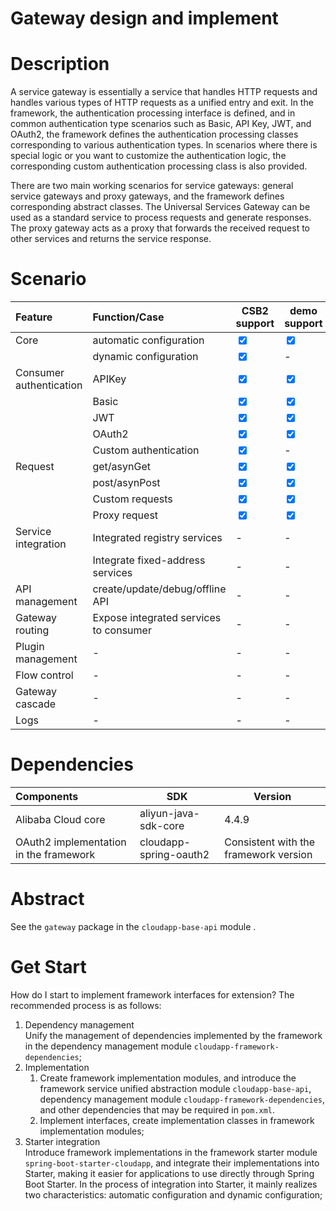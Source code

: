 # Gateway design and implement

# Description

A service gateway is essentially a service that handles HTTP requests and handles various types of HTTP requests as a unified entry and exit. In the framework, the authentication processing interface is defined, and in common authentication type scenarios such as Basic, API Key, JWT, and OAuth2, the framework defines the authentication processing classes corresponding to various authentication types. In scenarios where there is special logic or you want to customize the authentication logic, the corresponding custom authentication processing class is also provided.

There are two main working scenarios for service gateways: general service gateways and proxy gateways, and the framework defines corresponding abstract classes. The Universal Services Gateway can be used as a standard service to process requests and generate responses. The proxy gateway acts as a proxy that forwards the received request to other services and returns the service response.


# Scenario

| **Feature**             | **Function/Case**                      | **CSB2 support**                  | **demo support**                  |
|:------------------------|:---------------------------------------|-----------------------------------|-----------------------------------|
| Core                    | automatic configuration                | <input type="checkbox" checked>   | <input type="checkbox" checked>   |
|                         | dynamic configuration                  | <input type="checkbox" checked>   | -                                 |
| Consumer authentication | APIKey                                 | <input type="checkbox" checked>   | <input type="checkbox" checked>   |
|                         | Basic                                  | <input type="checkbox" checked>   | <input type="checkbox" checked>   |
|                         | JWT                                    | <input type="checkbox" checked>   | <input type="checkbox" checked>   |
|                         | OAuth2                                 | <input type="checkbox" checked>   | <input type="checkbox" checked>   |
|                         | Custom authentication                  | <input type="checkbox" checked>   | -                                 |
| Request                 | get/asynGet                            | <input type="checkbox" checked>   | <input type="checkbox" checked>   |
|                         | post/asynPost                          | <input type="checkbox" checked>   | <input type="checkbox" checked>   |
|                         | Custom requests                        | <input type="checkbox" checked>   | <input type="checkbox" checked>   |
|                         | Proxy request                          | <input type="checkbox" checked>   | <input type="checkbox" checked>   |
| Service integration     | Integrated registry services           | -                                 | -                                 |
|                         | Integrate fixed-address services       | -                                 | -                                 |
| API management          | create/update/debug/offline API        | -                                 | -                                 |
| Gateway routing         | Expose integrated services to consumer | -                                 | -                                 |
| Plugin management       | -                                      | -                                 | -                                 |
| Flow control            | -                                      | -                                 | -                                 |
| Gateway cascade         | -                                      | -                                 | -                                 |
| Logs                    | -                                      | -                                 | -                                 |


# Dependencies

| **Components**                         | **SDK**                | **Version**                           |
|:---------------------------------------|------------------------|---------------------------------------|
| Alibaba Cloud core                     | aliyun-java-sdk-core   | 4.4.9                                 |
| OAuth2 implementation in the framework | cloudapp-spring-oauth2 | Consistent with the framework version |


# Abstract

See the `gateway` package in the `cloudapp-base-api` module .


# Get Start

How do I start to implement framework interfaces for extension? The recommended process is as follows:

1. Dependency management <br>
   Unify the management of dependencies implemented by the framework in the dependency management module
   `cloudapp-framework-dependencies`;
2. Implementation
    1. Create framework implementation modules, and introduce the framework service unified abstraction module
       `cloudapp-base-api`, dependency management module `cloudapp-framework-dependencies`, and other dependencies
       that may be required in `pom.xml`.
    2. Implement interfaces, create implementation classes in framework implementation modules;
3. Starter integration <br>
   Introduce framework implementations in the framework starter module `spring-boot-starter-cloudapp`, and
   integrate their implementations into Starter, making it easier for applications to use directly through Spring
   Boot Starter. In the process of integration into Starter, it mainly realizes two characteristics: automatic
   configuration and dynamic configuration;
